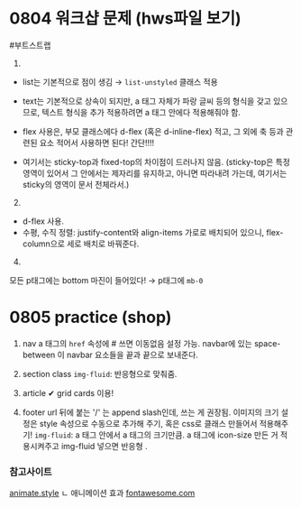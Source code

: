 # 0804 워크샵 문제 (hws파일 보기)

#부트스트랩

1.

- list는 기본적으로 점이 생김 → `list-unstyled` 클래스 적용

- text는 기본적으로 상속이 되지만, a 태그 자체가 파랑 글씨 등의 형식을 갖고 있으므로, 텍스트 형식을 추가 적용하려면 a 태그 안에다 적용해줘야 함.

- flex 사용은, 부모 클래스에다 d-flex (혹은 d-inline-flex) 적고, 그 외에 축 등과 관련된 요소 적어서 사용하면 된다!
  간단!!!!

- 여기서는 sticky-top과 fixed-top의 차이점이 드러나지 않음.
  (sticky-top은 특정 영역이 있어서 그 안에서는 제자리를 유지하고, 아니면 따라내려 가는데, 여기서는 sticky의 영역이 문서 전체라서.)

2.

- d-flex 사용.
- 수평, 수직 정렬: justify-content와 align-items
  가로로 배치되어 있으니, flex-column으로 세로 배치로 바꿔준다.

4.

모든 p태그에는 bottom 마진이 들어있다! → p태그에 `mb-0`

# 0805 practice (shop)

1. nav
a 태그의 `href` 속성에 # 쓰면 이동없음 설정 가능.
navbar에 있는 space-between  이 navbar 요소들을 끝과 끝으로 보내준다.

2. section
class `img-fluid`: 반응형으로 맞춰줌.

3. article
✔ grid cards 이용! 

4. footer
url 뒤에 붙는 '/' 는 append slash인데, 쓰는 게 권장됨.
이미지의 크기 설정은 style 속성으로 수동으로 추가해 주기, 혹은 css로 클래스 만들어서 적용해주기!
`img-fluid`: a 태그 안에서 a 태그의 크기만큼.
a 태그에 icon-size 만든 거 적용시켜주고 img-fluid 넣으면 반응형 .

### 참고사이트
[animate.style](animate.style)
ㄴ 애니메이션 효과
[fontawesome.com](fontawesome.com)

